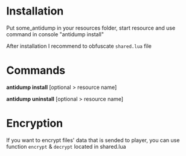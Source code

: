# Installation

Put some_antidump in your resources folder, start resource and use command in console "antidump install"

After installation I recommend to obfuscate `shared.lua` file

# Commands

**antidump install** [optional > resource name]

**antidump uninstall** [optional > resource name]

# Encryption

If you want to encrypt files' data that is sended to player, you can use function `encrypt` & `decrypt` located in shared.lua